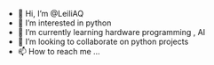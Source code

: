 - 👋 Hi, I’m @LeiliAQ
- 👀 I’m interested in python
- 🌱 I’m currently learning hardware programming
, AI 
- 💞️ I’m looking to collaborate on python projects
- 📫 How to reach me ...

<!---
LeiliAQ/LeiliAQ is a ✨ special ✨ repository because its `README.md` (this file) appears on your GitHub profile.
You can click the Preview link to take a look at your changes.
--->
